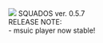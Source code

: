 <img src="https://sun9-32.userapi.com/y2Bhtmpmv84Moc_3cMLCAUdVxvZQpp9YcLXjVA/ogKcTeIZ41A.jpg">
SQUADOS ver. 0.5.7<br/>
RELEASE NOTE:<br/>
  - msuic player now stable!<br/>
